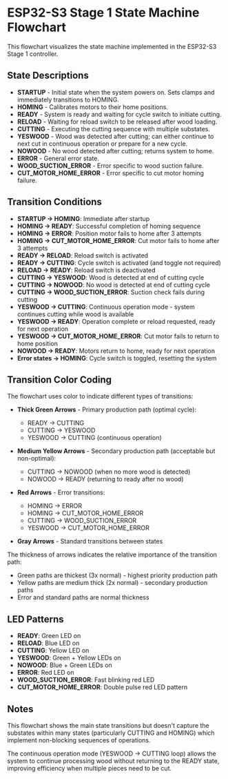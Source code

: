 # ESP32-S3 Stage 1 State Machine Flowchart

This flowchart visualizes the state machine implemented in the ESP32-S3 Stage 1 controller. 

## State Descriptions

- **STARTUP** - Initial state when the system powers on. Sets clamps and immediately transitions to HOMING.
- **HOMING** - Calibrates motors to their home positions.
- **READY** - System is ready and waiting for cycle switch to initiate cutting.
- **RELOAD** - Waiting for reload switch to be released after wood loading.
- **CUTTING** - Executing the cutting sequence with multiple substates.
- **YESWOOD** - Wood was detected after cutting; can either continue to next cut in continuous operation or prepare for a new cycle.
- **NOWOOD** - No wood detected after cutting; returns system to home.
- **ERROR** - General error state.
- **WOOD_SUCTION_ERROR** - Error specific to wood suction failure.
- **CUT_MOTOR_HOME_ERROR** - Error specific to cut motor homing failure.

## Transition Conditions

- **STARTUP → HOMING**: Immediate after startup
- **HOMING → READY**: Successful completion of homing sequence
- **HOMING → ERROR**: Position motor fails to home after 3 attempts
- **HOMING → CUT_MOTOR_HOME_ERROR**: Cut motor fails to home after 3 attempts
- **READY → RELOAD**: Reload switch is activated
- **READY → CUTTING**: Cycle switch is activated (and toggle not required)
- **RELOAD → READY**: Reload switch is deactivated
- **CUTTING → YESWOOD**: Wood is detected at end of cutting cycle
- **CUTTING → NOWOOD**: No wood is detected at end of cutting cycle
- **CUTTING → WOOD_SUCTION_ERROR**: Suction check fails during cutting
- **YESWOOD → CUTTING**: Continuous operation mode - system continues cutting while wood is available
- **YESWOOD → READY**: Operation complete or reload requested, ready for next operation
- **YESWOOD → CUT_MOTOR_HOME_ERROR**: Cut motor fails to return to home position
- **NOWOOD → READY**: Motors return to home, ready for next operation
- **Error states → HOMING**: Cycle switch is toggled, resetting the system

## Transition Color Coding

The flowchart uses color to indicate different types of transitions:

- **Thick Green Arrows** - Primary production path (optimal cycle):
  - READY → CUTTING
  - CUTTING → YESWOOD
  - YESWOOD → CUTTING (continuous operation)

- **Medium Yellow Arrows** - Secondary production path (acceptable but non-optimal):
  - CUTTING → NOWOOD (when no more wood is detected)
  - NOWOOD → READY (returning to ready after no wood)

- **Red Arrows** - Error transitions:
  - HOMING → ERROR
  - HOMING → CUT_MOTOR_HOME_ERROR
  - CUTTING → WOOD_SUCTION_ERROR
  - YESWOOD → CUT_MOTOR_HOME_ERROR

- **Gray Arrows** - Standard transitions between states

The thickness of arrows indicates the relative importance of the transition path:
- Green paths are thickest (3x normal) - highest priority production path
- Yellow paths are medium thick (2x normal) - secondary production paths
- Error and standard paths are normal thickness

## LED Patterns

- **READY**: Green LED on
- **RELOAD**: Blue LED on
- **CUTTING**: Yellow LED on
- **YESWOOD**: Green + Yellow LEDs on
- **NOWOOD**: Blue + Green LEDs on
- **ERROR**: Red LED on
- **WOOD_SUCTION_ERROR**: Fast blinking red LED
- **CUT_MOTOR_HOME_ERROR**: Double pulse red LED pattern

## Notes

This flowchart shows the main state transitions but doesn't capture the substates within many states (particularly CUTTING and HOMING) which implement non-blocking sequences of operations.

The continuous operation mode (YESWOOD → CUTTING loop) allows the system to continue processing wood without returning to the READY state, improving efficiency when multiple pieces need to be cut. 